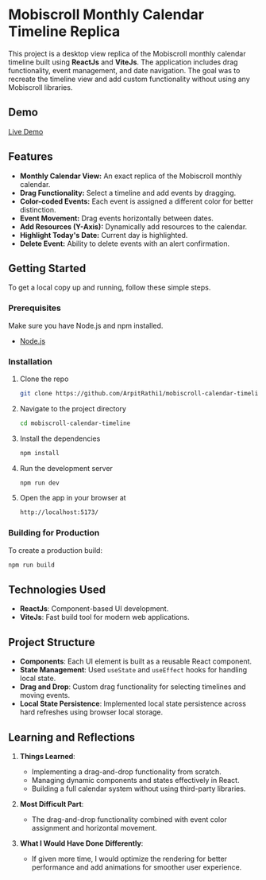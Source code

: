 # Mobiscroll Monthly Calendar Timeline Replica

This project is a desktop view replica of the Mobiscroll monthly calendar timeline built using **ReactJs** and **ViteJs**. The application includes drag functionality, event management, and date navigation. The goal was to recreate the timeline view and add custom functionality without using any Mobiscroll libraries.

## Demo

[Live Demo](https://mobiscroll-calender-timeline.netlify.app/)

## Features

- **Monthly Calendar View:** An exact replica of the Mobiscroll monthly calendar.
- **Drag Functionality:** Select a timeline and add events by dragging.
- **Color-coded Events:** Each event is assigned a different color for better distinction.
- **Event Movement:** Drag events horizontally between dates.
- **Add Resources (Y-Axis):** Dynamically add resources to the calendar.
- **Highlight Today's Date:** Current day is highlighted.
- **Delete Event:** Ability to delete events with an alert confirmation.

## Getting Started

To get a local copy up and running, follow these simple steps.

### Prerequisites

Make sure you have Node.js and npm installed.

- [Node.js](https://nodejs.org/)

### Installation

1. Clone the repo

   ```bash
   git clone https://github.com/ArpitRathi1/mobiscroll-calendar-timeline.git
   ```

2. Navigate to the project directory

   ```bash
   cd mobiscroll-calendar-timeline
   ```

3. Install the dependencies

   ```bash
   npm install
   ```

4. Run the development server

   ```bash
   npm run dev
   ```

5. Open the app in your browser at

   ```bash
   http://localhost:5173/
   ```

### Building for Production

To create a production build:

```bash
npm run build
```

## Technologies Used

- **ReactJs**: Component-based UI development.
- **ViteJs**: Fast build tool for modern web applications.

## Project Structure

- **Components**: Each UI element is built as a reusable React component.
- **State Management**: Used `useState` and `useEffect` hooks for handling local state.
- **Drag and Drop**: Custom drag functionality for selecting timelines and moving events.
- **Local State Persistence**: Implemented local state persistence across hard refreshes using browser local storage.

## Learning and Reflections

1. **Things Learned**:

   - Implementing a drag-and-drop functionality from scratch.
   - Managing dynamic components and states effectively in React.
   - Building a full calendar system without using third-party libraries.

2. **Most Difficult Part**:

   - The drag-and-drop functionality combined with event color assignment and horizontal movement.

3. **What I Would Have Done Differently**:

   - If given more time, I would optimize the rendering for better performance and add animations for smoother user experience.

